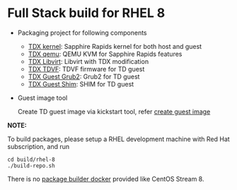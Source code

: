 
# Full Stack build for RHEL 8

- Packaging project for following components

  - [TDX kernel](./intel-mvp-tdx-kernel/): Sapphire Rapids kernel for both host and guest
  - [TDX qemu](./intel-mvp-tdx-qemu-kvm/): QEMU KVM for Sapphire Rapids features
  - [TDX Libvirt](./intel-mvp-tdx-libvirt/): Libvirt with TDX modification
  - [TDX TDVF](./intel-mvp-tdx-tdvf/): TDVF firmware for TD guest
  - [TDX Guest Grub2](./intel-mvp-tdx-guest-grub2/): Grub2 for TD guest
  - [TDX Guest Shim](./intel-mvp-tdx-guest-shim/): SHIM for TD guest

- Guest image tool

  Create TD guest image via kickstart tool, refer [create guest image](../../doc/create_guest_image.md)

**NOTE:**

  To build packages, please setup a RHEL development machine with Red Hat
  subscription, and run

  ```
  cd build/rhel-8
  ./build-repo.sh
  ```

  There is no [package builder docker](../centos-stream-8/README.md) provided
  like CentOS Stream 8.
